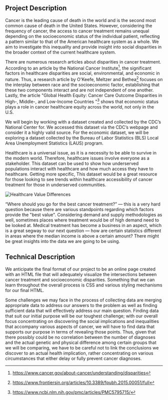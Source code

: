## Project Description

Cancer is the leading cause of death in the world and is the second most common cause of death in the United States. However, considering the frequency of cancer, the access to cancer treatment remains unequal depending on the socioeconomic status of the individual patient, reflecting a pattern similar to that of the American healthcare system as a whole. We aim to investigate this inequality and provide insight into social disparities in the broader context of the current healthcare system.

There are numerous research articles about disparities in cancer treatment. According to an article by the National Cancer Institute[^1], the significant factors in healthcare disparities are social, environmental, and economic in nature. Thus, a research article by O'Keefe, Meltzer and Bethea[^2] focuses on the interplay between race and the socioeconomic factor, establishing that these two components interact and are not independent of one another. Lastly, the article "Global Health Equity: Cancer Care Outcome Disparities in High-, Middle-, and Low-Income Countries
"[^3] shows that economic status plays a role in cancer healthcare equity across the world, not only in the U.S.

We will begin by working with a dataset created and collected by the CDC’s National Center for. We accessed this dataset via the CDC’s webpage and consider it a highly valid source. For the economic dataset, we will be exploring a dataset collected by the Bureau of Labor Statistics (BLS) Local Area Unemployment Statistics (LAUS) program.

Healthcare is a universal issue, as it is a necessity to be able to survive in the modern world. Therefore, healthcare issues involve everyone as a stakeholder. This dataset can be used to show how underserved populations interact with healthcare and how much access they have to healthcare. Getting more specific, This dataset would be a great resource for those looking to see trends within healthcare accessibility of cancer treatment for those in underserved communities.

![Healthcare Value Differences](https://img.17qq.com/images/nmoopgmgmlv.jpeg)

“Where should you go for the best cancer treatment?” — this is a very hard question because there are various standpoints regarding which factors provide the "best value". Considering demand and supply methodologies as well, sometimes places where treatment would be of high demand need to be looked at. Medical treatment has become a business in an aspect, which is a great segway to our next question — how are certain statistics different in areas where the median income is above a certain amount? There might be great insights into the data we are going to be using.

[^1]: https://www.cancer.gov/about-cancer/understanding/disparities
[^2]: https://www.frontiersin.org/articles/10.3389/fpubh.2015.00051/full
[^3]: https://www.ncbi.nlm.nih.gov/pmc/articles/PMC5795715/

## Technical Description

We anticipate the final format of our project to be an online page created with an HTML file that will adequately visualize the intersections between cancer treatment and socioeconomic disparities. Something that we can learn throughout the overall process is CSS and various styling mechanisms for our final HTML.

Some challenges we may face in the process of collecting data are merging appropriate data to address our answers to the problem as well as finding sufficient data that will effectively address our main question. Finding data that suit our initial purpose will be our toughest challenge; with our overall focus concentrating on discovering the social implications and inequalities that accompany various aspects of cancer, we will have to find data that supports our purpose in terms of revealing those points. Thus, given that there possibly could be no correlation between the number of diagnoses and the actual genetic and physical difference among certain groups that we will be comparing, we have to be careful not to link the conclusions we discover to an actual health implication, rather concentrating on various circumstances that either delay or fully prevent cancer diagnoses.
